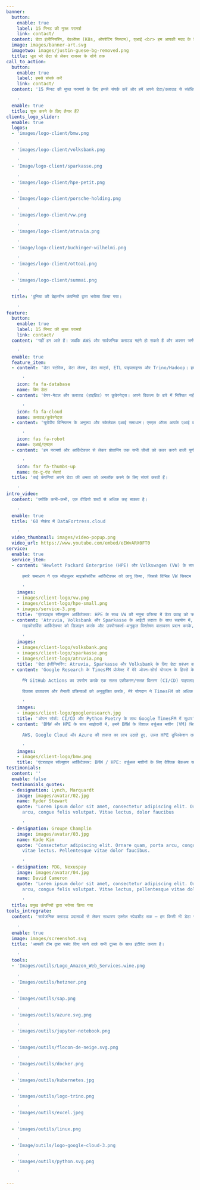 ```yaml
---
banner:
  button:
    enable: true
    label: 15 मिनट की मुफ्त परामर्श
    link: contact/
  content: डेटा इंजीनियरिंग, देवऑप्स (K8s, ऑपरेटिंग सिस्टम), एआई <br> हम आपकी मदद के लिए यहां हैं
  image: images/banner-art.svg
  imagetwo: images/justin-guese-bg-removed.png
  title: धूल भरे डेटा से लेकर राजस्व के सोने तक
call_to_action:
  button:
    enable: true
    label: हमसे संपर्क करें
    link: contact/
  content: '15 मिनट की मुफ्त परामर्श के लिए हमसे संपर्क करें और हमें अपने डेटा/क्लाउड से संबंधित चुनौतियों के बारे में बताएं।

    '
  enable: true
  title: शुरू करने के लिए तैयार हैं?
clients_logo_slider:
  enable: true
  logos:
  - 'images/logo-client/bmw.png

    '
  - 'images/logo-client/volksbank.png

    '
  - 'Image/logo-client/sparkasse.png

    '
  - 'images/logo-client/hpe-petit.png

    '
  - 'Images/logo-client/porsche-holding.png

    '
  - 'images/logo-client/vw.png

    '
  - 'images/logo-client/atruvia.png

    '
  - 'image/logo-client/buchinger-wilhelmi.png

    '
  - 'images/logo-client/ottoai.png

    '
  - 'images/logo-client/summai.png

    '
  title: 'दुनिया की बेहतरीन कंपनियों द्वारा भरोसा किया गया।

    '
feature:
  button:
    enable: true
    label: 15 मिनट की मुफ्त परामर्श
    link: contact/
  content: 'यहीं हम आते हैं। जबकि AWS और सार्वजनिक क्लाउड महंगे हो सकते हैं और अक्सर जर्मन वित्तीय और स्वास्थ्य नियमों के प्रतिबंधों के अधीन होते हैं, हम सुरक्षित कुबेरनेट्स होस्टिंग समाधान प्रदान करते हैं। VW, HPE, Porsche और प्रमुख बैंकों जैसी कंपनियों के साथ सिद्ध अनुभव के साथ, हम आपके डेटा को मूल्यवान राजस्व में बदल सकते हैं।

    '
  enable: true
  feature_item:
  - content: 'डेटा स्टोरेज, डेटा लेक्स, डेटा मार्ट्स, ETL पाइपलाइन्स और Trino/Hadoop। हम किसी भी डेटा को इनजेस्ट और प्रोसेस कर सकते हैं!

      '
    icon: fa fa-database
    name: बिग डेटा
  - content: 'बेयर-मेटल और क्लाउड (हाइब्रिड) पर कुबेरनेट्स। अपने विकल्प के बारे में निश्चित नहीं हैं? हमें कॉल करें!

      '
    icon: fa fa-cloud
    name: क्लाउड/कुबेरनेट्स
  - content: 'यूरोपीय विनियमन के अनुरूप और स्केलेबल एआई समाधान। एमएल ऑप्स आपके एआई वर्कलोड को स्केल करने के लिए।

      '
    icon: fas fa-robot
    name: एआई/एमएल
  - content: 'हम परामर्श और आर्किटेक्चर से लेकर प्रोग्रामिंग तक सभी चीजों को कवर करने वाली पूर्ण और एकीकृत सेवाएं प्रदान करते हैं।

      '
    icon: far fa-thumbs-up
    name: एंड-टू-एंड सेवाएं
  title: 'कई कंपनियां अपने डेटा की क्षमता को अनलॉक करने के लिए संघर्ष करती हैं।

    '
intro_video:
  content: 'क्योंकि कभी-कभी, एक वीडियो शब्दों से अधिक कह सकता है।

    '
  enable: true
  title: '60 सेकंड में DataFortress.cloud

    '
  video_thumbnail: images/video-popup.png
  video_url: https://www.youtube.com/embed/eEWvARX0FT0
service:
  enable: true
  service_item:
  - content: 'Hewlett Packard Enterprise (HPE) और Volkswagen (VW) के साथ सहयोग में, हमने एक अत्याधुनिक समाधान आर्किटेक्चर डिज़ाइन किया जिसने VW के सामग्री नमूना प्रक्रिया को बदल दिया। VW की जटिल सिस्टम आर्किटेक्चर में एक SaaS प्लेटफ़ॉर्म को एकीकृत करके, हमने नए वाहन मॉडल के बाजार में समय को काफी हद तक तेज कर दिया और पूरे नमूना वर्कफ़्लो को सुव्यवस्थित किया।

      हमारे समाधान ने एक मॉड्यूलर माइक्रोसर्विस आर्किटेक्चर को लागू किया, जिससे विभिन्न VW सिस्टम और नई प्लेटफ़ॉर्म के बीच सुरक्षित और अनुपालन डेटा ट्रांसफर की अनुमति मिली। परिणाम? नमूना समय और त्रुटि दरों में 64% की उल्लेखनीय कमी, जबकि VW और VDA अनुपालन मानकों का पालन किया गया। यह परियोजना तकनीकी चुनौतियों को हल करने, दक्षता में सुधार करने और VW जैसे वैश्विक नेताओं के लिए प्रभावशाली समाधान प्रदान करने में हमारी विशेषज्ञता को उजागर करती है।

      '
    images:
    - images/client-logo/vw.png
    - images/client-logo/hpe-small.png
    - images/service-3.png
    title: 'एंटरप्राइज सॉल्यूशन आर्किटेक्चर: HPE के साथ VW की नमूना प्रक्रिया में डेटा प्रवाह को क्रांतिकारी बनाना'
  - content: 'Atruvia, Volksbank और Sparkasse के आईटी प्रदाता के साथ सहयोग में, हमने एक महंगे Hadoop इंफ्रास्ट्रक्चर को एक आधुनिक और ओपन-सोर्स डेटा वेयरहाउस से बदल दिया। ऑटोस्केलिंग Trino और S3 क्लस्टर्स पर निर्मित, यह BaFin अनुपालन आर्किटेक्चर लाखों ग्राहकों से आने वाले विशाल वित्तीय डेटा को प्रबंधित करता है, जबकि कम लागत पर असाधारण प्रदर्शन प्रदान करता है। <br/><br/>
      माइक्रोसर्विस आर्किटेक्चर को डिज़ाइन करके और उपयोगकर्ता-अनुकूल विश्लेषण वातावरण प्रदान करके, हमने Atruvia टीमों को जटिल कॉन्फ़िगरेशन के बिना बड़े डेटा सेट का आसानी से विश्लेषण करने में सक्षम बनाया। हमारे समाधान ने न केवल डेटा की स्केलेबिलिटी और प्रदर्शन में सुधार किया, बल्कि अनुपालन सुनिश्चित किया, Atruvia को भविष्य की वृद्धि के लिए स्थिति में रखा। यह परियोजना अभिनव और लागत प्रभावी डेटा आर्किटेक्चर प्रदान करने की हमारी क्षमता को प्रदर्शित करती है जो उद्योग के सबसे सख्त मानकों को पूरा करती है।

      '
    images:
    - images/client-logo/volksbank.png
    - images/client-logo/sparkasse.png
    - images/client-logo/atruvia.png
    title: 'डेटा इंजीनियरिंग: Atruvia, Sparkasse और Volksbank के लिए डेटा प्रबंधन को बदलना'
  - content: 'Google Research के TimesFM प्रोजेक्ट में मेरे ओपन-सोर्स योगदान के हिस्से के रूप में, मैंने प्रमुख सुधार लागू किए जिन्होंने विकास प्रक्रिया को सुव्यवस्थित किया और उपयोगकर्ता पहुंच को बढ़ाया। TimesFM, 100 बिलियन वास्तविक समय बिंदुओं पर पूर्व-प्रशिक्षित एक अत्याधुनिक पूर्वानुमान मॉडल, खुदरा, वित्त और स्वास्थ्य सेवा क्षेत्रों में समय श्रृंखला पूर्वानुमान के लिए उल्लेखनीय शून्य-शॉट प्रदर्शन प्रदान करता है। अपनी मजबूत क्षमताओं के बावजूद, परियोजना को अधिकतम प्रभाव के लिए तैनाती और निर्भरता प्रबंधन में सुधार की आवश्यकता थी।

      मैंने GitHub Actions का उपयोग करके एक सतत एकीकरण/सतत वितरण (CI/CD) पाइपलाइन को एकीकृत करके योगदान दिया, परीक्षण और तैनाती वर्कफ़्लो को स्वचालित किया, और कोड गुणवत्ता को सुसंगत सुनिश्चित किया। इसके अलावा, मैंने निर्बाध निर्भरता प्रबंधन के लिए Python Poetry को लागू किया, स्थापना को सरल बनाया और पुनरुत्पादन क्षमता में सुधार किया। इन सुधारों ने नए उपयोगकर्ताओं और डेवलपर्स के लिए प्रवेश की बाधा को कम कर दिया, उत्पादकता में सुधार किया, और बेहतर सहयोग को बढ़ावा दिया, जिससे TimesFM समय श्रृंखला पूर्वानुमान में नवाचार के मोर्चे पर बना रहा।

      विकास वातावरण और तैनाती प्रक्रियाओं को अनुकूलित करके, मेरे योगदान ने TimesFM को अधिक दक्षता और आसानी के साथ शक्तिशाली पूर्वानुमान क्षमताएं प्रदान करना जारी रखने की अनुमति दी।

      '
    images:
    - images/client-logo/googleresearch.jpg
    title: 'ओपन सोर्स: CI/CD और Python Poetry के साथ Google TimesFM में सुधार'
  - content: 'BMW और HPE के साथ साझेदारी में, हमने BMW के विशाल वर्चुअल मशीन (VM) सिस्टम और फ़ाइल शेयरिंग इंफ्रास्ट्रक्चर का समर्थन करने के लिए एक स्केलेबल और लागत प्रभावी वैश्विक बैकअप समाधान डिज़ाइन किया। एक वैश्विक नेटवर्क पर सैकड़ों पेटाबाइट डेटा का प्रबंधन करने की चुनौती का सामना करते हुए, हमने ऑन-प्रिमाइसेस HPE डुप्लिकेशन सर्वरों के साथ क्लाउड स्टोरेज प्रदाताओं को निर्बाध रूप से एकीकृत करने वाली एक हाइब्रिड रणनीति विकसित की।

      AWS, Google Cloud और Azure की ताकत का लाभ उठाते हुए, उन्नत HPE डुप्लिकेशन तकनीक के साथ मिलकर, हमने बैंडविड्थ सीमाओं को पार किया और भंडारण लागत को काफी हद तक कम कर दिया। हमारे समाधान ने मल्टी-क्लाउड रेडंडेंसी के माध्यम से डेटा की विश्वसनीयता सुनिश्चित की और BMW की भविष्य की जरूरतों के साथ स्केलेबल वृद्धि की अनुमति दी। यह परियोजना मजबूत प्रदर्शन, लागत प्रभावशीलता और दीर्घकालिक स्थिरता प्रदान करने वाले वैश्विक डेटा बैकअप सिस्टम को डिजाइन करने में हमारी विशेषज्ञता को उजागर करती है।

      '
    images:
    - images/client-logo/bmw.png
    title: 'एंटरप्राइज सॉल्यूशन आर्किटेक्चर: BMW / HPE: वर्चुअल मशीनों के लिए वैश्विक बैकअप समाधान'
testimonials:
  content: ''
  enable: false
  testimonials_quotes:
  - designation: Lynch, Marquardt
    image: images/avatar/02.jpg
    name: Ryder Stewart
    quote: 'Lorem ipsum dolor sit amet, consectetur adipiscing elit. Ornare quam porta
      arcu, congue felis volutpat. Vitae lectus, dolor faucibus

      '
  - designation: Groupe Champlin
    image: images/avatar/03.jpg
    name: Kade Kim
    quote: 'Consectetur adipiscing elit. Ornare quam, porta arcu, congue felis, volutpat
      vitae lectus. Pellentesque vitae dolor faucibus.

      '
  - designation: PDG, Nexuspay
    image: images/avatar/04.jpg
    name: David Cameron
    quote: 'Lorem ipsum dolor sit amet, consectetur adipiscing elit. Ornare quam porta
      arcu, congue felis volutpat. Vitae lectus, pellentesque vitae dolor.

      '
  title: प्रमुख कंपनियों द्वारा भरोसा किया गया
tools_intregrate:
  content: 'सार्वजनिक क्लाउड प्रदाताओं से लेकर साधारण एक्सेल स्प्रेडशीट तक – हम किसी भी डेटा स्रोत को प्रोसेस और इंटीग्रेट कर सकते हैं।

    '
  enable: true
  image: images/screenshot.svg
  title: 'आपकी टीम द्वारा पसंद किए जाने वाले सभी टूल्स के साथ इंटीग्रेट करता है।

    '
  tools:
  - 'Images/outils/Logo_Amazon_Web_Services.wine.png

    '
  - 'Images/outils/hetzner.png

    '
  - 'Images/outils/sap.png

    '
  - 'images/outils/azure.svg.png

    '
  - 'images/outils/jupyter-notebook.png

    '
  - 'images/outils/flocon-de-neige.svg.png

    '
  - 'Images/outils/docker.png

    '
  - 'images/outils/kubernetes.jpg

    '
  - 'images/outils/logo-trino.png

    '
  - 'Images/outils/excel.jpeg

    '
  - 'images/outils/linux.png

    '
  - 'Image/outils/logo-google-cloud-3.png

    '
  - 'images/outils/python.svg.png

    '

---
```


